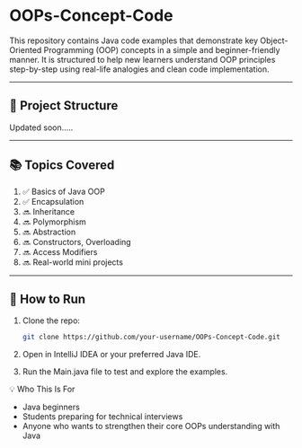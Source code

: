 # OOPs-Concept-Code

This repository contains Java code examples that demonstrate key Object-Oriented Programming (OOP) concepts in a simple and beginner-friendly manner. It is structured to help new learners understand OOP principles step-by-step using real-life analogies and clean code implementation.

---

## 📁 Project Structure
Updated soon.....



---

## 📚 Topics Covered

1. ✅ Basics of Java OOP
2. ✅ Encapsulation
3. 🔜 Inheritance
4. 🔜 Polymorphism
5. 🔜 Abstraction
6. 🔜 Constructors, Overloading
7. 🔜 Access Modifiers
8. 🔜 Real-world mini projects

---

## 🚀 How to Run

1. Clone the repo:
   ```bash
   git clone https://github.com/your-username/OOPs-Concept-Code.git
   
2. Open in IntelliJ IDEA or your preferred Java IDE.

3. Run the Main.java file to test and explore the examples.

💡 Who This Is For
- Java beginners
- Students preparing for technical interviews
- Anyone who wants to strengthen their core OOPs understanding with Java


